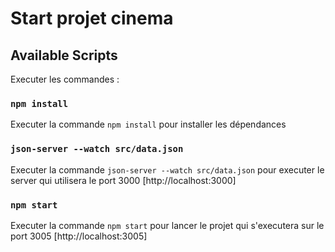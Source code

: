 # Start projet cinema
## Available Scripts

Executer les commandes :

### `npm install`

Executer la commande `npm install` pour installer les dépendances

### `json-server --watch src/data.json`

Executer la commande `json-server --watch src/data.json` pour executer le server
qui utilisera le port 3000 [http://localhost:3000]

### `npm start`

Executer la commande `npm start` pour lancer le projet qui s'executera sur le port 3005
[http://localhost:3005]

